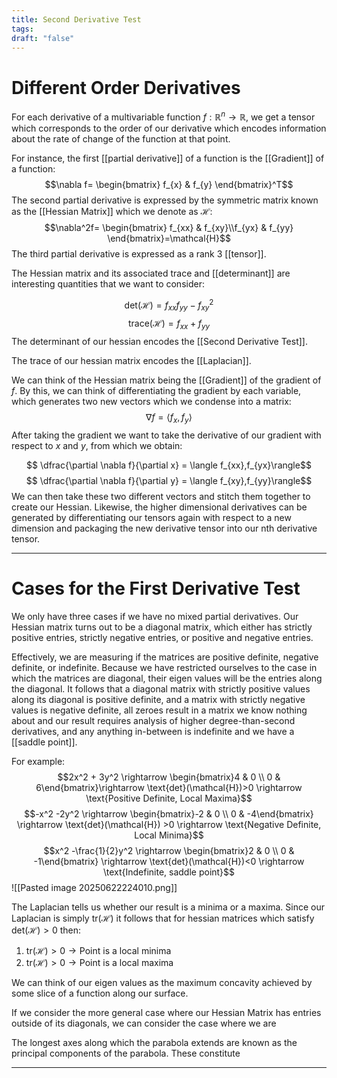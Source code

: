 ```yaml
---
title: Second Derivative Test
tags: 
draft: "false"
---
```

# Different Order Derivatives 

For each derivative of a multivariable function $f : \mathbb{R}^n \rightarrow \mathbb{R}$, we get a tensor which corresponds to the order of our derivative which encodes information about the rate of change of the function at that point. 

For instance, the first [[partial derivative]] of a function is the [[Gradient]] of a function:
$$\nabla f= \begin{bmatrix} f_{x} & f_{y} \end{bmatrix}^T$$
The second partial derivative is expressed by the symmetric matrix known as the [[Hessian Matrix]] which we denote as $\mathcal{H}$:
$$\nabla^2f= \begin{bmatrix} f_{xx} & f_{xy}\\f_{yx} & f_{yy} \end{bmatrix}=\mathcal{H}$$
The third partial derivative is expressed as a rank 3 [[tensor]]. 

The Hessian matrix and its associated trace and [[determinant]] are interesting quantities that we want to consider:

$$\text{det}(\mathcal{H})=f_{xx}f_{yy}-f_{xy}^2$$
$$\text{trace}(\mathcal{H})=f_{xx}+f_{yy}$$
The determinant of our hessian encodes the [[Second Derivative Test]]. 

The trace of our hessian matrix encodes the [[Laplacian]]. 

We can think of the Hessian matrix being the [[Gradient]] of the gradient of $f$. By this, we can think of differentiating the gradient by each variable, which generates two new vectors which we condense into a matrix:
$$\nabla f = \langle f_{x},f_{y}\rangle$$
After taking the gradient we want to take the derivative of our gradient with respect to $x$ and $y$, from which we obtain:

$$ \dfrac{\partial \nabla f}{\partial x}  = \langle f_{xx},f_{yx}\rangle$$
$$ \dfrac{\partial \nabla f}{\partial y}  = \langle f_{xy},f_{yy}\rangle$$
We can then take these two different vectors and stitch them together to create our Hessian. Likewise, the higher dimensional derivatives can be generated by differentiating our tensors again with respect to a new dimension and packaging the new derivative tensor into our nth derivative tensor.

---
# Cases for the First Derivative Test 
We only have three cases if we have no mixed partial derivatives. Our Hessian matrix turns out to be a diagonal matrix, which either has strictly positive entries, strictly negative entries, or positive and negative entries. 

Effectively, we are measuring if the matrices are positive definite, negative definite, or indefinite. Because we have restricted ourselves to the case in which the matrices are diagonal, their eigen values will be the entries along the diagonal. It follows that a diagonal matrix with strictly positive values along its diagonal is positive definite, and a matrix with strictly negative values is negative definite, all zeroes result in a matrix we know nothing about and our result requires analysis of higher degree-than-second derivatives, and any anything in-between is indefinite and we have a [[saddle point]].  

For example:
$$2x^2 + 3y^2 \rightarrow \begin{bmatrix}4 & 0 \\ 0 & 6\end{bmatrix}\rightarrow \text{det}(\mathcal{H})>0 \rightarrow \text{Positive Definite, Local Maxima}$$
$$-x^2 -2y^2 \rightarrow \begin{bmatrix}-2 & 0 \\ 0 & -4\end{bmatrix} \rightarrow \text{det}(\mathcal{H}) >0  \rightarrow \text{Negative Definite, Local Minima}$$
$$x^2 -\frac{1}{2}y^2 \rightarrow \begin{bmatrix}2 & 0 \\ 0 & -1\end{bmatrix} \rightarrow \text{det}(\mathcal{H})<0 \rightarrow \text{Indefinite, saddle point}$$
![[Pasted image 20250622224010.png]]

The Laplacian tells us whether our result is a minima or a maxima. Since our Laplacian is simply $\text{tr}(\mathcal{H})$ it follows that for hessian matrices which satisfy $\text{det}(\mathcal{H})>0$ then:

1. $\text{tr}(\mathcal{H})>0 \rightarrow \text{Point is a local minima}$
2. $\text{tr}(\mathcal{H})>0 \rightarrow \text{Point is a local maxima}$

We can think of our eigen values as the maximum concavity achieved by some slice of a function along our surface. 

If we consider the more general case where our Hessian Matrix has entries outside of its diagonals, we can consider the case where we are 

The longest axes along which the parabola extends are known as the principal components of the parabola. These constitute 

---
